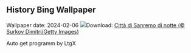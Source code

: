 ## History Bing Wallpaper
Wallpaper date: 2024-02-06
![](https://www.bing.com/th?id=OHR.SanremoFestival_IT-IT4644793189_UHD.jpg&w=1000)Download: [Città di Sanremo di notte (© Surkov Dimitri/Getty Images)](https://www.bing.com/th?id=OHR.SanremoFestival_IT-IT4644793189_UHD.jpg)

Auto get programm by LtgX
